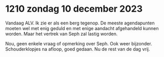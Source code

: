 # 1210 zondag 10 december 2023

Vandaag ALV. Ik zie er als een berg tegenop. De meeste agendapunten moeten wel met enig geduld en met enige aandacht afgehandeld kunnen worden. Maar het vertrek van Seph zal lastig worden.

Nou, geen enkele vraag of opmerking over Seph. Ook weer bijzonder. Schouderklopjes na afloop, goed gedaan. Nu de rest van de dag vrij.
